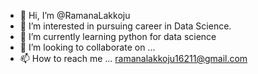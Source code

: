 - 👋 Hi, I’m @RamanaLakkoju
- 👀 I’m interested in pursuing career in Data Science.
- 🌱 I’m currently learning python for data science
- 💞️ I’m looking to collaborate on ...
- 📫 How to reach me ... ramanalakkoju16211@gmail.com

<!---
RamanaLakkoju/RamanaLakkoju is a ✨ special ✨ repository because its `README.md` (this file) appears on your GitHub profile.
You can click the Preview link to take a look at your changes.
--->
